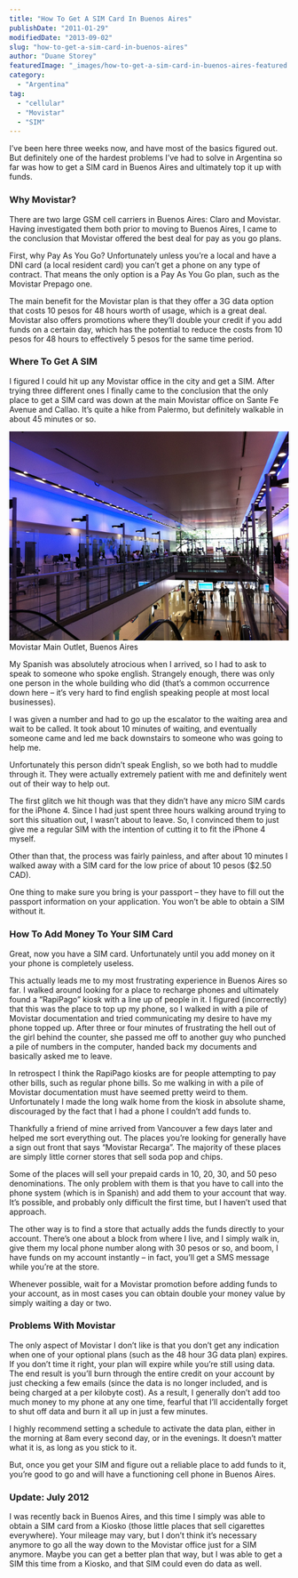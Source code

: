 ```yaml
---
title: "How To Get A SIM Card In Buenos Aires"
publishDate: "2011-01-29"
modifiedDate: "2013-09-02"
slug: "how-to-get-a-sim-card-in-buenos-aires"
author: "Duane Storey"
featuredImage: "_images/how-to-get-a-sim-card-in-buenos-aires-featured.jpg"
category:
  - "Argentina"
tag:
  - "cellular"
  - "Movistar"
  - "SIM"
---
```


I’ve been here three weeks now, and have most of the basics figured out. But definitely one of the hardest problems I’ve had to solve in Argentina so far was how to get a SIM card in Buenos Aires and ultimately top it up with funds.

### Why Movistar?

There are two large GSM cell carriers in Buenos Aires: Claro and Movistar. Having investigated them both prior to moving to Buenos Aires, I came to the conclusion that Movistar offered the best deal for pay as you go plans.

First, why Pay As You Go? Unfortunately unless you’re a local and have a DNI card (a local resident card) you can’t get a phone on any type of contract. That means the only option is a Pay As You Go plan, such as the Movistar Prepago one.

The main benefit for the Movistar plan is that they offer a 3G data option that costs 10 pesos for 48 hours worth of usage, which is a great deal. Movistar also offers promotions where they’ll double your credit if you add funds on a certain day, which has the potential to reduce the costs from 10 pesos for 48 hours to effectively 5 pesos for the same time period.

### Where To Get A SIM

I figured I could hit up any Movistar office in the city and get a SIM. After trying three different ones I finally came to the conclusion that the only place to get a SIM card was down at the main Movistar office on Sante Fe Avenue and Callao. It’s quite a hike from Palermo, but definitely walkable in about 45 minutes or so.

[![](_images/how-to-get-a-sim-card-in-buenos-aires-1.jpg "Movistar, Buenos aires")](_images/how-to-get-a-sim-card-in-buenos-aires-1.jpg)Movistar Main Outlet, Buenos Aires



My Spanish was absolutely atrocious when I arrived, so I had to ask to speak to someone who spoke english. Strangely enough, there was only one person in the whole building who did (that’s a common occurrence down here – it’s very hard to find english speaking people at most local businesses).

I was given a number and had to go up the escalator to the waiting area and wait to be called. It took about 10 minutes of waiting, and eventually someone came and led me back downstairs to someone who was going to help me.

Unfortunately this person didn’t speak English, so we both had to muddle through it. They were actually extremely patient with me and definitely went out of their way to help out.

The first glitch we hit though was that they didn’t have any micro SIM cards for the iPhone 4. Since I had just spent three hours walking around trying to sort this situation out, I wasn’t about to leave. So, I convinced them to just give me a regular SIM with the intention of cutting it to fit the iPhone 4 myself.

Other than that, the process was fairly painless, and after about 10 minutes I walked away with a SIM card for the low price of about 10 pesos ($2.50 CAD).

One thing to make sure you bring is your passport – they have to fill out the passport information on your application. You won’t be able to obtain a SIM without it.

### How To Add Money To Your SIM Card

Great, now you have a SIM card. Unfortunately until you add money on it your phone is completely useless.

This actually leads me to my most frustrating experience in Buenos Aires so far. I walked around looking for a place to recharge phones and ultimately found a “RapiPago” kiosk with a line up of people in it. I figured (incorrectly) that this was the place to top up my phone, so I walked in with a pile of Movistar documentation and tried communicating my desire to have my phone topped up. After three or four minutes of frustrating the hell out of the girl behind the counter, she passed me off to another guy who punched a pile of numbers in the computer, handed back my documents and basically asked me to leave.

In retrospect I think the RapiPago kiosks are for people attempting to pay other bills, such as regular phone bills. So me walking in with a pile of Movistar documentation must have seemed pretty weird to them. Unfortunately I made the long walk home from the kiosk in absolute shame, discouraged by the fact that I had a phone I couldn’t add funds to.

Thankfully a friend of mine arrived from Vancouver a few days later and helped me sort everything out. The places you’re looking for generally have a sign out front that says “Movistar Recarga”. The majority of these places are simply little corner stores that sell soda pop and chips.

Some of the places will sell your prepaid cards in 10, 20, 30, and 50 peso denominations. The only problem with them is that you have to call into the phone system (which is in Spanish) and add them to your account that way. It’s possible, and probably only difficult the first time, but I haven’t used that approach.

The other way is to find a store that actually adds the funds directly to your account. There’s one about a block from where I live, and I simply walk in, give them my local phone number along with 30 pesos or so, and boom, I have funds on my account instantly – in fact, you’ll get a SMS message while you’re at the store.

Whenever possible, wait for a Movistar promotion before adding funds to your account, as in most cases you can obtain double your money value by simply waiting a day or two.

### Problems With Movistar

The only aspect of Movistar I don’t like is that you don’t get any indication when one of your optional plans (such as the 48 hour 3G data plan) expires. If you don’t time it right, your plan will expire while you’re still using data. The end result is you’ll burn through the entire credit on your account by just checking a few emails (since the data is no longer included, and is being charged at a per kilobyte cost). As a result, I generally don’t add too much money to my phone at any one time, fearful that I’ll accidentally forget to shut off data and burn it all up in just a few minutes.

I highly recommend setting a schedule to activate the data plan, either in the morning at 8am every second day, or in the evenings. It doesn’t matter what it is, as long as you stick to it.

But, once you get your SIM and figure out a reliable place to add funds to it, you’re good to go and will have a functioning cell phone in Buenos Aires.

### Update: July 2012

I was recently back in Buenos Aires, and this time I simply was able to obtain a SIM card from a Kiosko (those little places that sell cigarettes everywhere). Your mileage may vary, but I don’t think it’s necessary anymore to go all the way down to the Movistar office just for a SIM anymore. Maybe you can get a better plan that way, but I was able to get a SIM this time from a Kiosko, and that SIM could even do data as well.